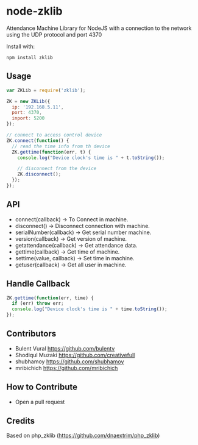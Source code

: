 # node-zklib

Attendance Machine Library for NodeJS with a connection to the network using the UDP protocol and port 4370

Install with:

    npm install zklib

## Usage

```js
var ZKLib = require('zklib');

ZK = new ZKLib({
  ip: '192.168.5.11',
  port: 4370,
  inport: 5200
});

// connect to access control device
ZK.connect(function() {
  // read the time info from th device
  ZK.gettime(function(err, t) {
    console.log("Device clock's time is " + t.toString());

    // disconnect from the device
    ZK.disconnect();
  });
});
```

## API

* connect(callback) -> To Connect in machine.
* disconnect() -> Disconnect connection with machine.
* serialNumber(callback) -> Get serial number machine.
* version(callback) -> Get version of machine.
* getattendance(callback) -> Get attendance data.
* gettime(callback) -> Get time of machine.
* settime(value, callback) -> Set time in machine.
* getuser(callback) -> Get all user in machine.

## Handle Callback

```js
ZK.gettime(function(err, time) {
  if (err) throw err;
  console.log("Device clock's time is " + time.toString());
});
```

## Contributors

* Bulent Vural https://github.com/bulentv
* Shodiqul Muzaki https://github.com/creativefull
* shubhamoy https://github.com/shubhamoy
* mribichich https://github.com/mribichich

## How to Contribute

* Open a pull request

## Credits

Based on php_zklib (https://github.com/dnaextrim/php_zklib)
